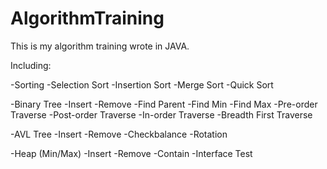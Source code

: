 AlgorithmTraining
=================
This is my algorithm training wrote in JAVA.

Including:

-Sorting
  -Selection Sort
  -Insertion Sort
  -Merge Sort
  -Quick Sort
  
-Binary Tree
  -Insert
  -Remove
  -Find Parent
  -Find Min
  -Find Max
  -Pre-order Traverse
  -Post-order Traverse
  -In-order Traverse
  -Breadth First Traverse
  
-AVL Tree
  -Insert
  -Remove
  -Checkbalance
  -Rotation
  
-Heap (Min/Max)
  -Insert
  -Remove
  -Contain
-Interface Test
 
